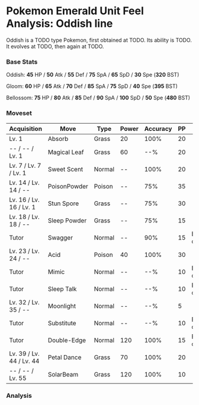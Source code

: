 # Pokemon Emerald Unit Feel Analysis: Oddish line

Oddish is a TODO type Pokemon, first obtained at TODO. Its ability is TODO. It evolves at TODO, then again at TODO.

### Base Stats

Oddish: **45** HP / **50** Atk / **55** Def / **75** SpA / **65** SpD / **30** Spe (**320** BST)

Gloom: **60** HP / **65** Atk / **70** Def / **85** SpA / **75** SpD / **40** Spe (**395** BST)

Bellossom: **75** HP / **80** Atk / **85** Def / **90** SpA / **100** SpD / **50** Spe (**480** BST)

### Moveset

|Acquisition             |Move        |Type  |Power|Accuracy|PP |Notes                    |
|---                     |---         |---   |---  |---     |---|---                      |
|Lv. 1                   |Absorb      |Grass |20   |100%    |20 |                         |
|-- / -- / Lv. 1         |Magical Leaf|Grass |60   |--%     |20 |                         |
|Lv. 7 / Lv. 7 / Lv. 1   |Sweet Scent |Normal|--   |100%    |20 |                         |
|Lv. 14 / Lv. 14 / --    |PoisonPowder|Poison|--   |75%     |35 |                         |
|Lv. 16 / Lv. 16 / Lv. 1 |Stun Spore  |Grass |--   |75%     |30 |                         |
|Lv. 18 / Lv. 18 / --    |Sleep Powder|Grass |--   |75%     |15 |                         |
|Tutor                   |Swagger     |Normal|--   |90%     |15 |Emerald only             |
|Lv. 23 / Lv. 24 / --    |Acid        |Poison|40   |100%    |30 |                         |
|Tutor                   |Mimic       |Normal|--   |--%     |10 |Emerald only             |
|Tutor                   |Sleep Talk  |Normal|--   |--%     |10 |Emerald only             |
|Lv. 32 / Lv. 35 / --    |Moonlight   |Normal|--   |--%     |5  |                         |
|Tutor                   |Substitute  |Normal|--   |--%     |10 |Emerald only             |
|Tutor                   |Double-Edge |Normal|120  |100%    |15 |Emerald only             |
|Lv. 39 / Lv. 44 / Lv. 44|Petal Dance |Grass |70   |100%    |20 |                         |
|-- / -- / Lv. 55        |SolarBeam   |Grass |120  |100%    |10 |                         |

### Analysis